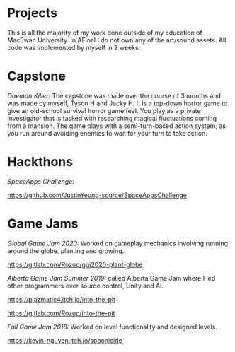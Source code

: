 # Projects
 This is all the majority of my work done outside of my education of MacEwan University.
In AFinal I do not own any of the art/sound assets. All code was implemented by myself in 2 weeks.

# Capstone
*Daemon Killer:*
The capstone was made over the course of 3 months and was made by myself, Tyson H and Jacky H. It is a top-down horror game to give an old-school survival horror game feel. You play as a private investigator that is tasked with researching magical fluctuations coming from a mansion. The game plays with a semi-turn-based action system, as you run around avoiding enemies to wait for your turn to take action.

# Hackthons
*SpaceApps Challenge:*
  
  https://github.com/JustinYeung-source/SpaceAppsChallenge

# Game Jams
*Global Game Jam 2020:* Worked on gameplay mechanics involving running around the globe, planting and growing.
  
  https://gitlab.com/Rozuo/ggj2020-plant-globe
  
*Alberta Game Jam Summer 2019:* called Alberta Game Jam where I led other programmers over source control, Unity and Ai.
  
  https://plazmatic4.itch.io/into-the-pit
  
  https://gitlab.com/Rozuo/into-the-pit 

  
*Fall Game Jam 2018:* Worked on level functionality and designed levels.
  
  https://kevin-nguyen.itch.io/spoonicide
